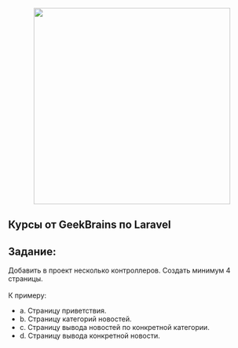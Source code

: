 <p align="center"><a href="https://laravel.com" target="_blank"><img src="https://raw.githubusercontent.com/laravel/art/master/logo-lockup/5%20SVG/2%20CMYK/1%20Full%20Color/laravel-logolockup-cmyk-red.svg" width="400"></a></p>

## Курсы от GeekBrains по Laravel

Задание:
<br>
---
Добавить в проект несколько контроллеров. Создать минимум 4 страницы. 
<br>
<br>
К примеру:

- a. Страницу приветствия.
- b. Страницу категорий новостей.
- c. Страницу вывода новостей по конкретной категории.
- d. Страницу вывода конкретной новости.